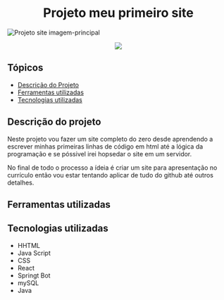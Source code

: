 <h1 align="center"> Projeto meu primeiro site </h1>

![Projeto site imagem-principal](https://github.com/wellington-web/Projeto-Site/assets/73848463/a6ee7c35-81b0-4fa7-b409-359d5efd6418)

<p align="center">
   <img src="http://img.shields.io/static/v1?label=STATUS&message=EM%20DESENVOLVIMENTO&color=RED&style=for-the-badge" #vitrinedev/>
</p>

## Tópicos

* [Descrição do Projeto](#descrição-do-projeto)
* [Ferramentas utilizadas](#ferramentas-utilizadas)
* [Tecnologias utilizadas](#tecnologias-utilizadas)

## Descrição do projeto 

<p>Neste projeto vou fazer um site completo do zero desde aprendendo a escrever minhas primeiras linhas de código em html até a lógica da programação e se póssivel irei hopsedar o site em um servidor.</p>
<p>No final de todo o processo a ídeia é criar um site para apresentação no currículo então vou estar tentando aplicar de tudo do github até outros detalhes.</p>

## Ferramentas utilizadas
## Tecnologias utilizadas

* HHTML
* Java Script
* CSS
* React
* Springt Bot
* mySQL
* Java
